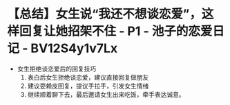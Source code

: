 # 【总结】女生说“我还不想谈恋爱”，这样回复让她招架不住 - P1 - 池子的恋爱日记 - BV12S4y1v7Lx

-   女生拒绝谈恋爱后的回复技巧
    1.  表白后女生拒绝谈恋爱，建议直接回复做朋友
    2.  建议耍赖皮回复，提议手拉手，引发女生情绪
    3.  继续顺着聊下去，最后邀请女生出来吃饭，牵手表达诚意。